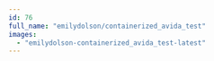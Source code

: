 ```yaml
---
id: 76
full_name: "emilydolson/containerized_avida_test"
images: 
  - "emilydolson-containerized_avida_test-latest"
---
```

